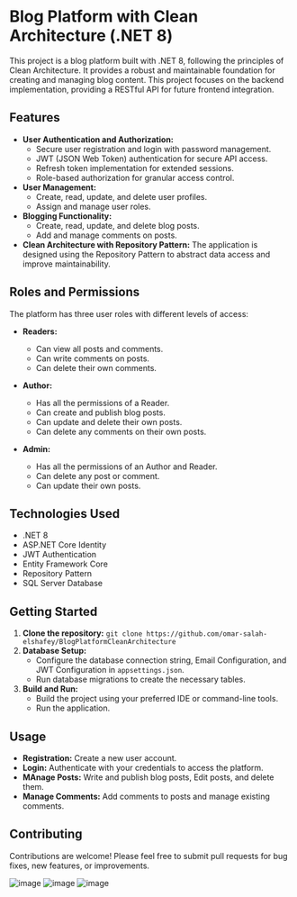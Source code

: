# Blog Platform with Clean Architecture (.NET 8)

This project is a blog platform built with .NET 8, following the principles of Clean Architecture. 
It provides a robust and maintainable foundation for creating and managing blog content. 
This project focuses on the backend implementation, providing a RESTful API for future frontend integration.

## Features

* **User Authentication and Authorization:**
    * Secure user registration and login with password management.
    * JWT (JSON Web Token) authentication for secure API access.
    * Refresh token implementation for extended sessions.
    * Role-based authorization for granular access control.
* **User Management:**
    * Create, read, update, and delete user profiles.
    * Assign and manage user roles.
* **Blogging Functionality:**
    * Create, read, update, and delete blog posts.
    * Add and manage comments on posts.
* **Clean Architecture with Repository Pattern:**  The application is designed using the Repository Pattern to abstract data access and improve maintainability.

## Roles and Permissions

The platform has three user roles with different levels of access:

* **Readers:**
    * Can view all posts and comments.
    * Can write comments on posts.
    * Can delete their own comments.

* **Author:**
    * Has all the permissions of a Reader.
    * Can create and publish blog posts.
    * Can update and delete their own posts.
    * Can delete any comments on their own posts.

* **Admin:**
    * Has all the permissions of an Author and Reader.
    * Can delete any post or comment.
    * Can update their own posts.

## Technologies Used

* .NET 8
* ASP.NET Core Identity
* JWT Authentication
* Entity Framework Core
* Repository Pattern
* SQL Server Database 

## Getting Started

1. **Clone the repository:** `git clone https://github.com/omar-salah-elshafey/BlogPlatformCleanArchitecture`
2. **Database Setup:**
    * Configure the database connection string, Email Configuration, and JWT Configuration in `appsettings.json`.
    * Run database migrations to create the necessary tables.
3. **Build and Run:**
    * Build the project using your preferred IDE or command-line tools.
    * Run the application.

## Usage

* **Registration:** Create a new user account.
* **Login:** Authenticate with your credentials to access the platform.
* **MAnage Posts:** Write and publish blog posts, Edit posts, and delete them.
* **Manage Comments:** Add comments to posts and manage existing comments.

## Contributing

Contributions are welcome! Please feel free to submit pull requests for bug fixes, new features, or improvements.

![image](https://github.com/user-attachments/assets/788a24c5-1ea3-438e-a315-9aa468b11b7e)
![image](https://github.com/user-attachments/assets/e0d4e65c-07d2-4702-93a8-7f225b27ca9c)
![image](https://github.com/user-attachments/assets/f15234bd-54d3-49cb-ae25-051b701375f6)
